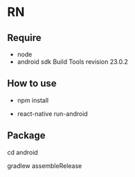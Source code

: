 # RN 


## Require
- node
- android sdk Build Tools revision 23.0.2

## How to use

- npm install

- react-native run-android

## Package

cd android

gradlew assembleRelease



